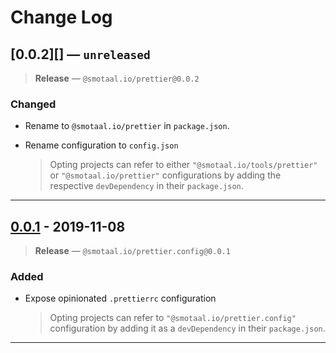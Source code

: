 ﻿# Change Log

## [0.0.2][] — `unreleased`

> **Release** — `@smotaal.io/prettier@0.0.2`

### Changed

- Rename to `@smotaal.io/prettier` in `package.json`.

- Rename configuration to `config.json`

  > Opting projects can refer to either `"@smotaal.io/tools/prettier"` or `"@smotaal.io/prettier"` configurations by adding the respective `devDependency` in their `package.json`.

---

## [0.0.1][] - 2019-11-08

> **Release** — `@smotaal.io/prettier.config@0.0.1`

### Added

- Expose opinionated `.prettierrc` configuration

  > Opting projects can refer to `"@smotaal.io/prettier.config"` configuration by adding it as a `devDependency` in their `package.json`.

---

<!-- [0.0.2]: https://www.npmjs.com/package/@smotaal.io/prettier/v/0.0.2 -->
[0.0.1]: https://www.npmjs.com/package/@smotaal.io/prettier.config/v/0.0.1
